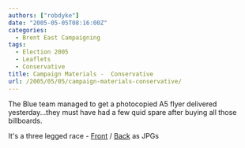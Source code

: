 ```yaml
---
authors: ["robdyke"]
date: "2005-05-05T08:16:00Z"
categories:
  - Brent East Campaigning
tags:
  - Election 2005
  - Leaflets
  - Conservative
title: Campaign Materials -  Conservative
url: /2005/05/05/campaign-materials-conservative/
---
```

The Blue team managed to get a photocopied A5 flyer delivered yesterday...they must have had a few quid spare after buying all those billboards.

It's a three legged race - [Front](http://www.comwifinet.com/becampaign/threelegrace1.jpg) / [Back](http://www.comwifinet.com/becampaign/threelegrace2.jpg) as JPGs
